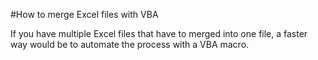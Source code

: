 #How to merge Excel files with VBA

If you have multiple Excel files that have to merged into one file, a faster way would be to automate the process with a VBA macro.
